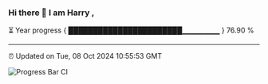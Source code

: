 ### Hi there 👋 I am Harry , 

⏳ Year progress { ███████████████████████▁▁▁▁▁▁▁ } 76.90 %

---

⏰ Updated on Tue, 08 Oct 2024 10:55:53 GMT

![Progress Bar CI](https://github.com/duykhang68/duykhang68/workflows/Progress%20Bar%20CI/badge.svg)
